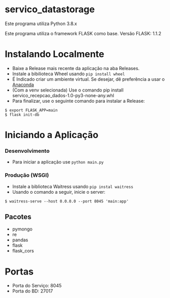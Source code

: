 # servico_datastorage

Este programa utiliza Python 3.8.x

Este programa utiliza o framework FLASK como base.
Versão FLASK: 1.1.2

# Instalando Localmente
+ Baixe a Release mais recente da aplicação na aba Releases.
+ Instale a bibilioteca Wheel usando `pip install wheel`
+ É Indicado criar um ambiente virtual. Se desejar, dê preferência a usar o [Anaconda](https://docs.anaconda.com/anaconda/install/index.html)
+ (Com a venv selecionada) Use o comando pip install servico_recepcao_dados-1.0-py3-none-any.whl
+ Para finalizar, use o seguinte comando para instalar a Release:
```
$ export FLASK_APP=main
$ flask init-db
```

# Iniciando a Aplicação

### Desenvolvimento
+ Para iniciar a aplicação use `python main.py`

### Produção (WSGI)
+ Instale a biblioteca Waitress usando `pip instal waitress`
+ Usando o comando a seguir, inicie o server:
```
$ waitress-serve --host 0.0.0.0 --port 8045 'main:app'
```

## Pacotes
+ pymongo
+ re
+ pandas
+ flask
+ flask_cors

# Portas
+ Porta do Serviço: 8045
+ Porta do BD: 27017
